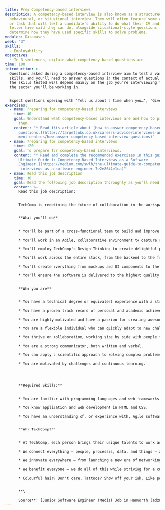 ```yaml
---
title: Prep Competency-based interviews
description: A competency-based interview is also known as a structured,
  behavioural, or situational interview. They will often feature some activity
  or task that will test a candidate’s ability to do what their CV and cover
  letter have said they can do, alongside situational-style questions to
  determine how they have used specific skills to solve problems.
modules: Databases
week: "3"
skills:
  - Employability
objectives:
  - In 3 sentences, explain what competency-based questions are
time: 180
introduction: >-
  Questions asked during a competency-based interview aim to test a variety of
  skills, and you'll need to answer questions in the context of actual events.
  The skills tested will depend mainly on the job you're interviewing for and
  the sector you'll be working in.


  Expect questions opening with 'Tell us about a time when you…', 'Give an example of…' or 'Describe how you…'.
exercises:
  - name: Preparing for competency-based interviews
    time: 30
    goal: Understand what competency-based interviews are and how to prepare for
      them.
    content: "* Read this article about [How to answer competency-based interview
      questions.](https://targetjobs.co.uk/careers-advice/interviews-and-assess\
      ment-centres/how-answer-competency-based-interview-questions)"
  - name: Preparing for competency-based interviews
    time: 120
    goal: To prepare for competency-based interviews.
    content: "* Read and complete the recommended exercises in this guide: [The
      Ultimate Guide to Competency-Based Interviews as a Software
      Engineer.](https://medium.com/swlh/the-ultimate-guide-to-competency-based\
      -interviews-as-a-software-engineer-7e2e86b4e1ca)"
  - name: Read this job description
    time: 30
    goal: Read the following job description thoroughly as you’ll need it in class
    content: >-
      Read this job description:


      TechComp is redefining the future of collaboration in the workspace. We are creating a world where people come together effortlessly and enjoyably. Our technology powers products and services that bring modern, uncompromised collaboration to everyone – spanning every room, desk, pocket, and application. Industry-leading products like TechComp Teams, TechComp Meetings, TechComp Meeting Server, and TechComp Collaboration Meeting Rooms are examples of our technology in action.


      **What you'll do**


      * You'll be part of a cross-functional team to build and improve TechComp's next-generation meeting management web application.

      * You'll work in an Agile, collaborative environment to capture requirements, propose software designs, follow through with implementation, and iterate in response to feedback.

      * You'll employ TechComp's Design Thinking to create delightful products for our users.

      * You'll work across the entire stack, from the backend to the front end and all in between.

      * You'll create everything from mockups and UI components to the business logic and data structures.

      * You'll ensure the software is delivered to the highest quality through code reviews, writing of unit and integration tests, and working closely with Test Engineers.


      **Who you are**


      * You have a technical degree or equivalent experience with a strong foundation in computer science fundamentals.

      * You have a proven track record of personal and academic achievements.

      * You are highly motivated and have a passion for creating awesome products.

      * You are a flexible individual who can quickly adapt to new challenges and requirements.

      * You thrive on collaboration, working side by side with people from diverse backgrounds and disciplines.

      * You are a strong communicator, both written and verbal.

      * You can apply a scientific approach to solving complex problems.

      * You are motivated by challenges and continuous learning.




      **Required Skills:**


      * You are familiar with programming languages and web frameworks like Python, Django and JavaScript.

      * You know application and web development in HTML and CSS.

      * You have an understanding of, or experience with, Agile software development methodologies.


      **Why TechComp?**


      * At TechComp, each person brings their unique talents to work as a team and make a difference. Yes, our technology changes the way the world works, lives, plays. and learns, but our edge comes from our people.

      * We connect everything – people, processes, data, and things – and we use those connections to change our world for the better.

      * We innovate everywhere – from launching a new era of networking that adapts, learns, and protects, to building TechComp Services that accelerate businesses and business results. Our technology powers entertainment, retail, healthcare, education, and more – from Smart Cities to your everyday devices.

      * We benefit everyone – we do all of this while striving for a culture that empowers every person to be the difference, at work and in our communities.

      * Colourful hair? Don't care. Tattoos? Show off your ink. Like polka dots? That's cool. Pop culture geek? Many of us are. Be you, with us! #WeAreTechComp


      **\

      Source**: [Junior Software Engineer (Media) Job in Hanworth (adzuna.co.uk)](https://www.adzuna.co.uk/jobs/details/2116505873?utm_campaign=google_jobs_apply&utm_source=google_jobs_apply&utm_medium=organic)
---
```

